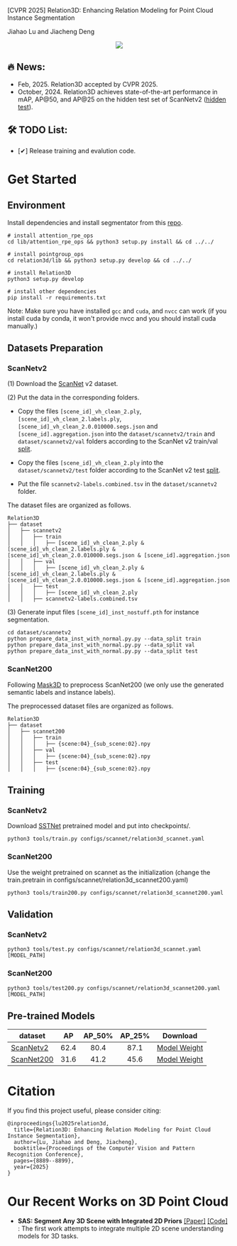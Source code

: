 [CVPR 2025] Relation3D: Enhancing Relation Modeling for Point Cloud Instance Segmentation 

Jiahao Lu and Jiacheng Deng 

<div align="center">
  <img src="figs/framework_00_rotated.png"/>
</div>

## :fire: News:
 *  Feb, 2025. Relation3D accepted by CVPR 2025.
 *  October, 2024. Relation3D achieves state-of-the-art performance in mAP, AP@50, and AP@25 on the hidden test set of ScanNetv2 ([hidden test](https://kaldir.vc.in.tum.de/scannet_benchmark/semantic_instance_3d)). <br>

##  🛠️ TODO List:
- [✔] Release training and evalution code.


# Get Started

## Environment

Install dependencies and install segmentator from this [repo](https://github.com/Karbo123/segmentator).

```
# install attention_rpe_ops
cd lib/attention_rpe_ops && python3 setup.py install && cd ../../

# install pointgroup_ops
cd relation3d/lib && python3 setup.py develop && cd ../../

# install Relation3D
python3 setup.py develop

# install other dependencies
pip install -r requirements.txt
```


Note: Make sure you have installed `gcc` and `cuda`, and `nvcc` can work (if you install cuda by conda, it won't provide nvcc and you should install cuda manually.)

## Datasets Preparation

### ScanNetv2
(1) Download the [ScanNet](http://www.scan-net.org/) v2 dataset.

(2) Put the data in the corresponding folders. 
* Copy the files `[scene_id]_vh_clean_2.ply`,  `[scene_id]_vh_clean_2.labels.ply`,  `[scene_id]_vh_clean_2.0.010000.segs.json`  and `[scene_id].aggregation.json`  into the `dataset/scannetv2/train` and `dataset/scannetv2/val` folders according to the ScanNet v2 train/val [split](https://github.com/ScanNet/ScanNet/tree/master/Tasks/Benchmark). 

* Copy the files `[scene_id]_vh_clean_2.ply` into the `dataset/scannetv2/test` folder according to the ScanNet v2 test [split](https://github.com/ScanNet/ScanNet/tree/master/Tasks/Benchmark). 

* Put the file `scannetv2-labels.combined.tsv` in the `dataset/scannetv2` folder.

The dataset files are organized as follows.
```
Relation3D
├── dataset
│   ├── scannetv2
│   │   ├── train
│   │   │   ├── [scene_id]_vh_clean_2.ply & [scene_id]_vh_clean_2.labels.ply & [scene_id]_vh_clean_2.0.010000.segs.json & [scene_id].aggregation.json
│   │   ├── val
│   │   │   ├── [scene_id]_vh_clean_2.ply & [scene_id]_vh_clean_2.labels.ply & [scene_id]_vh_clean_2.0.010000.segs.json & [scene_id].aggregation.json
│   │   ├── test
│   │   │   ├── [scene_id]_vh_clean_2.ply 
│   │   ├── scannetv2-labels.combined.tsv
```

(3) Generate input files `[scene_id]_inst_nostuff.pth` for instance segmentation.
```
cd dataset/scannetv2
python prepare_data_inst_with_normal.py.py --data_split train
python prepare_data_inst_with_normal.py.py --data_split val
python prepare_data_inst_with_normal.py.py --data_split test
```
### ScanNet200

Following [Mask3D](https://github.com/JonasSchult/Mask3D) to preprocess ScanNet200 (we only use the generated semantic labels and instance labels).

The preprocessed dataset files are organized as follows.
```
Relation3D
├── dataset
│   ├── scannet200
│   │   ├── train
│   │   │   ├── {scene:04}_{sub_scene:02}.npy
│   │   ├── val
│   │   │   ├── {scene:04}_{sub_scene:02}.npy
│   │   ├── test
│   │   │   ├── {scene:04}_{sub_scene:02}.npy
```

## Training

### ScanNetv2

Download [SSTNet](https://drive.google.com/file/d/1vucwdbm6pHRGlUZAYFdK9JmnPVerjNuD/view?usp=sharing) pretrained model and put into checkpoints/.
```
python3 tools/train.py configs/scannet/relation3d_scannet.yaml
```

### ScanNet200
Use the weight pretrained on scannet as the initialization (change the train.pretrain in configs/scannet/relation3d_scannet200.yaml)
```
python3 tools/train200.py configs/scannet/relation3d_scannet200.yaml
```
## Validation
### ScanNetv2
```
python3 tools/test.py configs/scannet/relation3d_scannet.yaml [MODEL_PATH] 
```
### ScanNet200
```
python3 tools/test200.py configs/scannet/relation3d_scannet200.yaml [MODEL_PATH] 
```

## Pre-trained Models


| dataset | AP | AP_50% | AP_25% |  Download  |
|---------------|:----:|:----:|:----:|:-----------:|
| [ScanNetv2](configs/scannet/relation3d_scannet.yaml) | 62.4 | 80.4 | 87.1 | [Model Weight](https://drive.google.com/file/d/1-PN43vJKaCCuzJQ7SoCmfB6d-SwnjZ34/view?usp=drive_link) |
| [ScanNet200](configs/scannet/relation3d_scannet200.yaml) | 31.6 | 41.2 | 45.6 | [Model Weight](https://drive.google.com/file/d/1nTZ2Yz3hwBtCt8u2kw_QhnkwnAVQO3lM/view?usp=sharing) |

# Citation
If you find this project useful, please consider citing:

```
@inproceedings{lu2025relation3d,
  title={Relation3D: Enhancing Relation Modeling for Point Cloud Instance Segmentation},
  author={Lu, Jiahao and Deng, Jiacheng},
  booktitle={Proceedings of the Computer Vision and Pattern Recognition Conference},
  pages={8889--8899},
  year={2025}
}
```

# Our Recent Works on 3D Point Cloud

* **SAS: Segment Any 3D Scene with Integrated 2D Priors** [\[Paper\]](https://arxiv.org/pdf/2503.08512) [\[Code\]](https://github.com/peoplelu/SAS) : The first work attempts to integrate multiple 2D scene understanding models for 3D tasks.